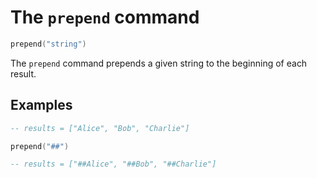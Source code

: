 # The `prepend` command

```lua
prepend("string")
```

The `prepend` command prepends a given string to the beginning of each result.

## Examples

<!-- test {
    "input": "Alice\nBob\nCharlie\n",
    "preamble": "template: get-and-split-by-newline",
    "expect": {
        "output": ["##Alice", "##Bob", "##Charlie"]
    }
} -->
```lua
-- results = ["Alice", "Bob", "Charlie"]

prepend("##")

-- results = ["##Alice", "##Bob", "##Charlie"]
```
